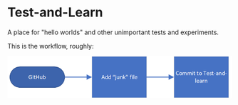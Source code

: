 # Test-and-Learn
A place for "hello worlds" and other unimportant tests and experiments.

This is the workflow, roughly:

![Flowchart](https://raw.githubusercontent.com/visioguy/Test-and-Learn/master/test-and-learn-flowchart.png)
